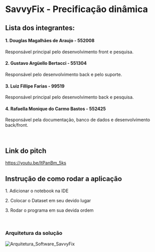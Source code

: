 # SavvyFix - Precificação dinâmica

## Lista dos integrantes:
#### 1. Douglas Magalhães de Araujo - 552008
<p>Responsável principal pelo desenvolvimento front e pesquisa.</p>

#### 2. Gustavo Argüello Bertacci - 551304
<p>Responsável pelo desenvolvimento back e pelo suporte.</p>

#### 3. Luiz Fillipe Farias - 99519
<p>Responsável principal pelo desenvolvimento back e pesquisa.</p>

#### 4. Rafaella Monique do Carmo Bastos - 552425
<p>Responsável pela documentação, banco de dados e desenvolvimento back/front.</p><br>

## Link do pitch
https://youtu.be/ltPanBm_5ks <br>

## Instrução de como rodar a aplicação
<p>1. Adicionar o notebook na IDE</p>
<p>2. Colocar o Dataset em seu devido lugar</p>
<p>3. Rodar o programa em sua devida ordem</p><br>

### Arquitetura da solução
![Arquitetura_Software_SavvyFix](https://github.com/LuizFFarias/challenge-java-savvyfix/assets/85761347/be7f523a-804f-4689-97ab-93bca547b6b5)
